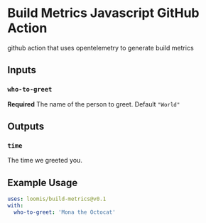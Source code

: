 # Build Metrics Javascript GitHub Action

github action that uses opentelemetry to generate build metrics

## Inputs

### `who-to-greet`

**Required** The name of the person to greet. Default `"World"`

## Outputs

### `time`

The time we greeted you.

## Example Usage

```yaml
uses: loomis/build-metrics@v0.1
with:
  who-to-greet: 'Mona the Octocat'
```


